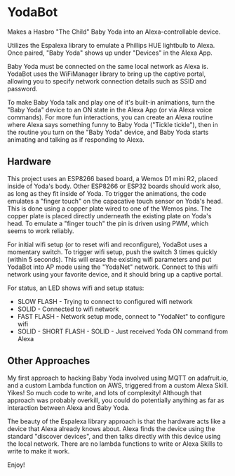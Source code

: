 # YodaBot
Makes a Hasbro "The Child" Baby Yoda into an Alexa-controllable device.

Utilizes the Espalexa library to emulate a Phillips HUE lightbulb to Alexa.  Once paired, "Baby Yoda" shows up under "Devices" in the Alexa App. 

Baby Yoda must be connected on the same local network as Alexa is. YodaBot uses the WiFiManager library to bring up the captive portal, allowing you to specify network connection details such as SSID and password.

To make Baby Yoda talk and play one of it's built-in animations, turn the "Baby Yoda" device to an ON state in the Alexa App (or via Alexa voice commands). For more fun interactions, you can create an Alexa routine where Alexa says something funny to Baby Yoda ("Tickle tickle"), then in the routine you turn on the "Baby Yoda" device, and Baby Yoda starts animating and talking as if responding to Alexa.

## Hardware
This project uses an ESP8266 based board, a Wemos D1 mini R2, placed inside of Yoda's body. Other ESP8266 or ESP32 boards should work also, as long as they fit inside of Yoda. To trigger the animations, the code emulates a "finger touch" on the capacative touch sensor on Yoda's head. This is done using a copper plate wired to one of the Wemos pins.  The copper plate is placed directly underneath the existing plate on Yoda's head.  To emulate a "finger touch" the pin is driven using PWM, which seems to work reliably.

For initial wifi setup (or to reset wifi and reconfigure), YodaBot uses a momentary switch. To trigger wifi setup, push the switch 3 times quickly (within 5 seconds). This will erase the existing wifi parameters and put YodaBot into AP mode using the "YodaNet" network.  Connect to this wifi network using your favorite device, and it should bring up a captive portal.

For status, an LED shows wifi and setup status:
-	SLOW FLASH - Trying to connect to configured wifi network
-	SOLID - Connected to wifi network
-	FAST FLASH - Network setup mode, connect to "YodaNet" to configure wifi
-	SOLID - SHORT FLASH - SOLID - Just received Yoda ON command from Alexa

## Other Approaches
My first approach to hacking Baby Yoda involved using MQTT on adafruit.io, and a custom Lambda function on AWS, triggered from a custom Alexa Skill. Yikes! So much code to write, and lots of complexity! Although that approach was probably overkill, you could do potentially anything as far as interaction between Alexa and Baby Yoda.  

The beauty of the Espalexa library approach is that the hardware acts like a device that Alexa already knows about. Alexa finds the device using the standard "discover devices", and then talks directly with this device using the local network. There are no lambda functions to write or Alexa Skills to write to make it work.

Enjoy!
